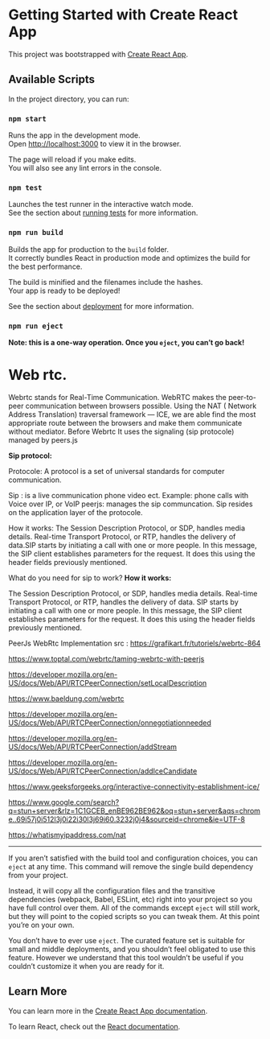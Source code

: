 # Getting Started with Create React App

This project was bootstrapped with [Create React App](https://github.com/facebook/create-react-app).

## Available Scripts

In the project directory, you can run:

### `npm start`

Runs the app in the development mode.\
Open [http://localhost:3000](http://localhost:3000) to view it in the browser.

The page will reload if you make edits.\
You will also see any lint errors in the console.

### `npm test`

Launches the test runner in the interactive watch mode.\
See the section about [running tests](https://facebook.github.io/create-react-app/docs/running-tests) for more information.

### `npm run build`

Builds the app for production to the `build` folder.\
It correctly bundles React in production mode and optimizes the build for the best performance.

The build is minified and the filenames include the hashes.\
Your app is ready to be deployed!

See the section about [deployment](https://facebook.github.io/create-react-app/docs/deployment) for more information.

### `npm run eject`

**Note: this is a one-way operation. Once you `eject`, you can’t go back!**



# Web rtc.

Webrtc stands for Real-Time Communication.
WebRTC makes the peer-to-peer communication between browsers possible. Using the NAT ( Network Address Translation) traversal framework — ICE, we are able find the most appropriate route between the browsers and make them communicate without mediator.
Before Webrtc
It uses the signaling (sip protocole) managed by peers.js

**Sip protocol:**

Protocole: A protocol is a set of universal standards for computer communication.

Sip : is a live communication phone video ect. Example:  phone calls with Voice over IP, or VoIP
peerjs: manages the sip communcation. Sip resides on the application layer of the protocole.

How it works: The Session Description Protocol, or SDP, handles media details. Real-time Transport Protocol, or RTP, handles the delivery of data.SIP starts by initiating a call with one or more people. In this message, the SIP client establishes parameters for the request. It does this using the header fields previously mentioned.


What do you need for sip to work?
**How it works:**

The Session Description Protocol, or SDP, handles media details. Real-time Transport Protocol, or RTP, handles the delivery of data. SIP starts by initiating a call with one or more people. In this message, the SIP client establishes parameters for the request. It does this using the header fields previously mentioned.

PeerJs
WebRtc Implementation
src :
https://grafikart.fr/tutoriels/webrtc-864

https://www.toptal.com/webrtc/taming-webrtc-with-peerjs

https://developer.mozilla.org/en-US/docs/Web/API/RTCPeerConnection/setLocalDescription

https://www.baeldung.com/webrtc

https://developer.mozilla.org/en-US/docs/Web/API/RTCPeerConnection/onnegotiationneeded


https://developer.mozilla.org/en-US/docs/Web/API/RTCPeerConnection/addStream


https://developer.mozilla.org/en-US/docs/Web/API/RTCPeerConnection/addIceCandidate

https://www.geeksforgeeks.org/interactive-connectivity-establishment-ice/


https://www.google.com/search?q=stun+server&rlz=1C1GCEB_enBE962BE962&oq=stun+server&aqs=chrome..69i57j0i512l3j0i22i30l3j69i60.3232j0j4&sourceid=chrome&ie=UTF-8


https://whatismyipaddress.com/nat



-------

If you aren’t satisfied with the build tool and configuration choices, you can `eject` at any time. This command will remove the single build dependency from your project.

Instead, it will copy all the configuration files and the transitive dependencies (webpack, Babel, ESLint, etc) right into your project so you have full control over them. All of the commands except `eject` will still work, but they will point to the copied scripts so you can tweak them. At this point you’re on your own.

You don’t have to ever use `eject`. The curated feature set is suitable for small and middle deployments, and you shouldn’t feel obligated to use this feature. However we understand that this tool wouldn’t be useful if you couldn’t customize it when you are ready for it.

## Learn More

You can learn more in the [Create React App documentation](https://facebook.github.io/create-react-app/docs/getting-started).

To learn React, check out the [React documentation](https://reactjs.org/).
